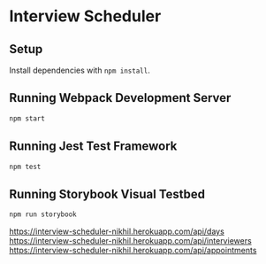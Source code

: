 # Interview Scheduler

## Setup

Install dependencies with `npm install`.

## Running Webpack Development Server

```sh
npm start
```

## Running Jest Test Framework

```sh
npm test
```

## Running Storybook Visual Testbed

```sh
npm run storybook
```

https://interview-scheduler-nikhil.herokuapp.com/api/days
https://interview-scheduler-nikhil.herokuapp.com/api/interviewers
https://interview-scheduler-nikhil.herokuapp.com/api/appointments
